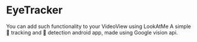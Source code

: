 # EyeTracker
You can add such functionality to your VideoView using LookAtMe
A simple 👀 tracking and 👦 detection android app, made using Google vision api.
